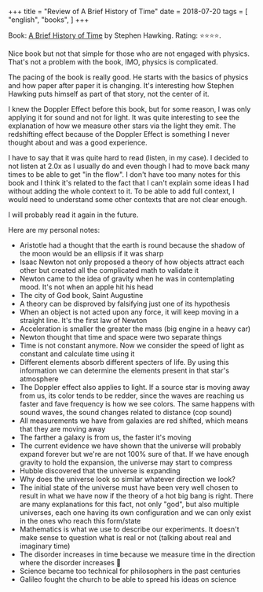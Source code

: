 +++
title = "Review of A Brief History of Time"
date = 2018-07-20
tags = [
    "english",
    "books",
]
+++

Book: [A Brief History of Time](https://www.goodreads.com/book/show/3869) by Stephen Hawking. Rating: ⭐️⭐️⭐️⭐️.

Nice book but not that simple for those who are not engaged with physics. That's not a problem with the book, IMO, physics is complicated.

The pacing of the book is really good. He starts with the basics of physics and how paper after paper it is changing. It's interesting how Stephen Hawking puts himself as part of that story, not the center of it.

I knew the Doppler Effect before this book, but for some reason, I was only applying it for sound and not for light. It was quite interesting to see the explanation of how we measure other stars via the light they emit. The redshifting effect because of the Doppler Effect is something I never thought about and was a good experience.

I have to say that it was quite hard to read (listen, in my case). I decided to not listen at 2.0x as I usually do and even though I had to move back many times to be able to get "in the flow". I don't have too many notes for this book and I think it's related to the fact that I can't explain some ideas I had without adding the whole context to it. To be able to add full context, I would need to understand some other contexts that are not clear enough.

I will probably read it again in the future.

Here are my personal notes:

- Aristotle had a thought that the earth is round because the shadow of the moon would be an ellipsis if it was sharp
- Isaac Newton not only proposed a theory of how objects attract each other but created all the complicated math to validate it
- Newton came to the idea of gravity when he was in contemplating mood. It's not when an apple hit his head
- The city of God book, Saint Augustine
- A theory can be disproved by falsifying just one of its hypothesis
- When an object is not acted upon any force, it will keep moving in a straight line. It's the first law of Newton
- Acceleration is smaller the greater the mass (big engine in a heavy car)
- Newton thought that time and space were two separate things
- Time is not constant anymore. Now we consider the speed of light as constant and calculate time using it
- Different elements absorb different specters of life. By using this information we can determine the elements present in that star's atmosphere
- The Doppler effect also applies to light. If a source star is moving away from us, its color tends to be redder, since the waves are reaching us faster and fave frequency is how we see colors. The same happens with sound waves, the sound changes related to distance (cop sound)
- All measurements we have from galaxies are red shifted, which means that they are moving away
- The farther a galaxy is from us, the faster it's moving
- The current evidence we have shown that the universe will probably expand forever but we're are not 100% sure of that. If we have enough gravity to hold the expansion, the universe may start to compress
- Hubble discovered that the universe is expanding
- Why does the universe look so similar whatever direction we look?
- The initial state of the universe must have been very well chosen to result in what we have now if the theory of a hot big bang is right. There are many explanations for this fact, not only "god", but also multiple universes, each one having its own configuration and we can only exist in the ones who reach this form/state
- Mathematics is what we use to describe our experiments. It doesn't make sense to question what is real or not (talking about real and imaginary time)
- The disorder increases in time because we measure time in the direction where the disorder increases 🤔
- Science became too technical for philosophers in the past centuries
- Galileo fought the church to be able to spread his ideas on science

